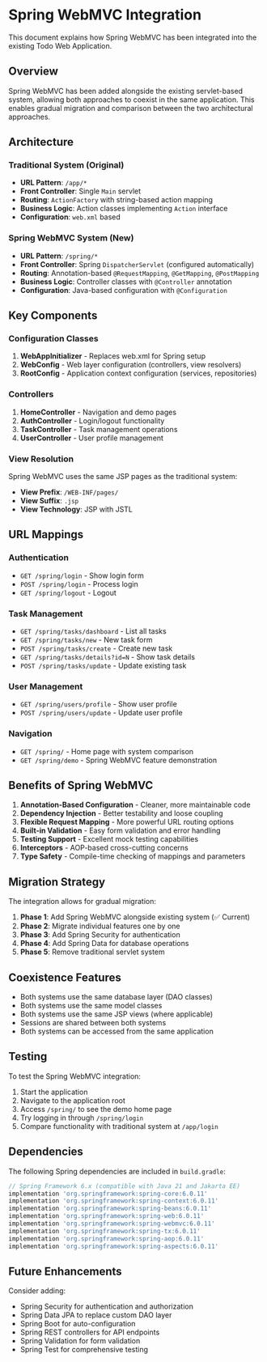 # Spring WebMVC Integration

This document explains how Spring WebMVC has been integrated into the existing Todo Web Application.

## Overview

Spring WebMVC has been added alongside the existing servlet-based system, allowing both approaches to coexist in the same application. This enables gradual migration and comparison between the two architectural approaches.

## Architecture

### Traditional System (Original)
- **URL Pattern**: `/app/*`
- **Front Controller**: Single `Main` servlet
- **Routing**: `ActionFactory` with string-based action mapping
- **Business Logic**: Action classes implementing `Action` interface
- **Configuration**: `web.xml` based

### Spring WebMVC System (New)
- **URL Pattern**: `/spring/*`
- **Front Controller**: Spring `DispatcherServlet` (configured automatically)
- **Routing**: Annotation-based `@RequestMapping`, `@GetMapping`, `@PostMapping`
- **Business Logic**: Controller classes with `@Controller` annotation
- **Configuration**: Java-based configuration with `@Configuration`

## Key Components

### Configuration Classes

1. **WebAppInitializer** - Replaces web.xml for Spring setup
2. **WebConfig** - Web layer configuration (controllers, view resolvers)
3. **RootConfig** - Application context configuration (services, repositories)

### Controllers

1. **HomeController** - Navigation and demo pages
2. **AuthController** - Login/logout functionality
3. **TaskController** - Task management operations
4. **UserController** - User profile management

### View Resolution

Spring WebMVC uses the same JSP pages as the traditional system:
- **View Prefix**: `/WEB-INF/pages/`
- **View Suffix**: `.jsp`
- **View Technology**: JSP with JSTL

## URL Mappings

### Authentication
- `GET /spring/login` - Show login form
- `POST /spring/login` - Process login
- `GET /spring/logout` - Logout

### Task Management
- `GET /spring/tasks/dashboard` - List all tasks
- `GET /spring/tasks/new` - New task form
- `POST /spring/tasks/create` - Create new task
- `GET /spring/tasks/details?id=N` - Show task details
- `POST /spring/tasks/update` - Update existing task

### User Management
- `GET /spring/users/profile` - Show user profile
- `POST /spring/users/update` - Update user profile

### Navigation
- `GET /spring/` - Home page with system comparison
- `GET /spring/demo` - Spring WebMVC feature demonstration

## Benefits of Spring WebMVC

1. **Annotation-Based Configuration** - Cleaner, more maintainable code
2. **Dependency Injection** - Better testability and loose coupling
3. **Flexible Request Mapping** - More powerful URL routing options
4. **Built-in Validation** - Easy form validation and error handling
5. **Testing Support** - Excellent mock testing capabilities
6. **Interceptors** - AOP-based cross-cutting concerns
7. **Type Safety** - Compile-time checking of mappings and parameters

## Migration Strategy

The integration allows for gradual migration:

1. **Phase 1**: Add Spring WebMVC alongside existing system (✅ Current)
2. **Phase 2**: Migrate individual features one by one
3. **Phase 3**: Add Spring Security for authentication
4. **Phase 4**: Add Spring Data for database operations
5. **Phase 5**: Remove traditional servlet system

## Coexistence Features

- Both systems use the same database layer (DAO classes)
- Both systems use the same model classes
- Both systems use the same JSP views (where applicable)
- Sessions are shared between both systems
- Both systems can be accessed from the same application

## Testing

To test the Spring WebMVC integration:

1. Start the application
2. Navigate to the application root
3. Access `/spring/` to see the demo home page
4. Try logging in through `/spring/login`
5. Compare functionality with traditional system at `/app/login`

## Dependencies

The following Spring dependencies are included in `build.gradle`:

```gradle
// Spring Framework 6.x (compatible with Java 21 and Jakarta EE)
implementation 'org.springframework:spring-core:6.0.11'
implementation 'org.springframework:spring-context:6.0.11'
implementation 'org.springframework:spring-beans:6.0.11'
implementation 'org.springframework:spring-web:6.0.11'
implementation 'org.springframework:spring-webmvc:6.0.11'
implementation 'org.springframework:spring-tx:6.0.11'
implementation 'org.springframework:spring-aop:6.0.11'
implementation 'org.springframework:spring-aspects:6.0.11'
```

## Future Enhancements

Consider adding:
- Spring Security for authentication and authorization
- Spring Data JPA to replace custom DAO layer
- Spring Boot for auto-configuration
- Spring REST controllers for API endpoints
- Spring Validation for form validation
- Spring Test for comprehensive testing
